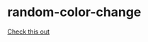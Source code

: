 # random-color-change

<a href="https://keyuljain.github.io/random-color-change/">Check this out</a>
